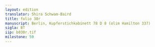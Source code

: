 ```yaml
---
layout: edition
translator: Shira Schwam-Baird
title: folio 30r
manuscript: Berlin, Kupferstichkabinett 78 D 8 (olim Hamilton 337)
sigla: BT
iip: b030r.tif
milestone: 59
---
```

